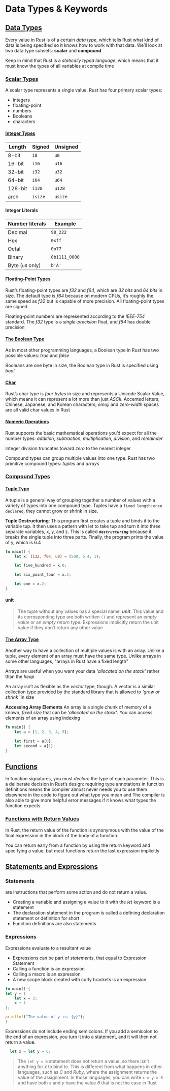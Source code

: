 # Data Types & Keywords

## [Data Types][DTs]

Every value in Rust is of a certain _data type_, which tells Rust what kind of data is being specified so it knows how to work with that data. We’ll look at two data type subsets: **scalar** and **compound**

Keep in mind that Rust is a _statically typed language_, which means that it must know the types of all variables at compile time

### [Scalar Types][STs]

A scalar type represents a single value. Rust has four primary scalar types:

- integers
- floating-point
- numbers
- Booleans
- characters

#### [Integer Types][Ints]

| Length  | Signed  | Unsigned |
| ------- | ------- | -------- |
| 8-bit   | `i8`    | `u8`     |
| 16-bit  | `i16`   | `u16`    |
| 32-bit  | `i32`   | `u32`    |
| 64-bit  | `i64`   | `u64`    |
| 128-bit | `i128`  | `u128`   |
| arch    | `isize` | `usize`  |

#### Integer Literals

| Number literals  | Example       |
| ---------------- | ------------- |
| Decimal          | `98_222`      |
| Hex              | `0xff`        |
| Octal            | `0o77`        |
| Binary           | `0b1111_0000` |
| Byte (`u8` only) | `b'A'`        |

#### [Floating-Point Types][Floating-Point]

Rust’s floating-point types are _f32_ and _f64_, which are _32 bits_ and _64 bits_ in size. The default type is _f64_ because on modern CPUs, it’s roughly the same speed as _f32_ but is capable of more precision. All floating-point types are signed

Floating-point numbers are represented according to the _IEEE-754_ standard. The _f32_ type is a _single-precision_ float, and _f64_ has double precision

#### [The Boolean Type][BooleanType]

As in most other programming languages, a Boolean type in Rust has two possible values: _true_ and _false_

Booleans are one byte in size, the Boolean type in Rust is specified using _bool_

#### [Char]

Rust’s char type is _four bytes_ in size and represents a Unicode Scalar Value, which means it can represent a lot more than just _ASCII_. Accented letters; Chinese, Japanese, and Korean characters; _emoji_ and _zero-width_ spaces are all valid char values in Rust

#### [Numeric Operations][NumericOperations]

Rust supports the basic mathematical operations you’d expect for all the number types: _addition_, _subtraction_, _multiplication_, _division_, and _remainder_

Integer division truncates toward _zero_ to the nearest integer

Compound types can group multiple values into one type. Rust has two primitive compound types: _tuples_ and _arrays_

### [Compound Types][CompoundTypes]

#### [Tuple Type][TupleType]

A tuple is a general way of grouping together a number of values with a variety of types into one compound type. Tuples have a `fixed length`: `once declared`, they cannot grow or shrink in size.

**Tuple Destructuring**: This program first creates a tuple and binds it to the variable tup. It then uses a pattern with let to take tup and turn it into three separate variables, x, y, and z. This is called **_`destructuring`_** because it breaks the single tuple into three parts. Finally, the program prints the value of y, which is 6.4

```rust
fn main() {
    let x: (i32, f64, u8) = (500, 6.4, 1);

    let five_hundred = x.0;

    let six_point_four = x.1;

    let one = x.2;
}
```

#### unit

> The tuple without any values has a special name, **_unit_**. This value and its corresponding type are both written `()` and represent an _empty value_ or an _empty return_ type. Expressions implicitly return the unit value if they don’t return any other value

#### [The Array Type][ArrayType]

Another way to have a collection of multiple values is with an array. Unlike a tuple, every element of an array must have the same type. Unlike arrays in some other languages, "arrays in Rust have a fixed length"

Arrays are useful when you want your data _'allocated on the stack'_ rather than the _heap_

An array isn’t as flexible as the _vector_ type, though. A vector is a similar collection type provided by the standard library that is allowed to _'grow or shrink'_ in size

**Accessing Array Elements** An array is a single chunk of memory of a known, _fixed size_ that can be _'allocated on the stack'_. You can access elements of an array using indexing

```rust
fn main() {
    let a = [1, 2, 3, 4, 5];

    let first = a[0];
    let second = a[1];
}
```

## [Functions]

In function signatures, you must _declare_ the type of each parameter. This is a deliberate decision in Rust’s design: requiring type annotations in function definitions means the compiler almost never needs you to use them elsewhere in the code to figure out what type you mean and The compiler is also able to give more helpful error messages if it knows what types the function expects

### [Functions with Return Values][FunctionsReturnValues]

In Rust, the return value of the function is synonymous with the value of the final expression in the block of the body of a function.

You can return early from a function by using the return keyword and specifying a value, but most functions return the last expression implicitly

## [Statements and Expressions][SE]

### Statements

 are instructions that perform some action and do not return a value.

- Creating a variable and assigning a value to it with the _let_ keyword is a statement
- The declaration statement in the program is called a defining declaration statement or definition for short
- Function definitions are also statements

### Expressions

  Expressions evaluate to a resultant value

- Expressions can be part of _statements_, that equal to Expression Statement
- Calling a function is an expression
- Calling a macro is an expression
- A new scope block created with curly brackets is an expression

```rust
fn main() {
let y = {
    let x = 3;
    x + 1
};

println!("The value of y is: {y}");
}
```

Expressions do not include ending semicolons. If you add a semicolon to the end of an expression, you turn it into a statement, and it will then not return a value.

```rust
  let x = let y = 6;
```

> The `let y = 6` statement does not return a value, so there isn’t anything for _x_ to bind to. This is different from what happens in other languages, such as _C_ and _Ruby_, where the assignment returns the value of the assignment. In those languages, you can write `x = y = 6` and have both _x_ and _y_ have the value _6_ that is not the case in Rust

<!-- links -->
[DTs]: https://doc.rust-lang.org/book/ch03-02-data-types.html#data-types
[STs]: https://doc.rust-lang.org/book/ch03-02-data-types.html#scalar-types
[Ints]: https://doc.rust-lang.org/book/ch03-02-data-types.html#integer-types
[Floating-Point]: https://doc.rust-lang.org/book/ch03-02-data-types.html#floating-point-types
[NumericOperations]: https://doc.rust-lang.org/book/ch03-02-data-types.html#numeric-operations
[BooleanType]: https://doc.rust-lang.org/book/ch03-02-data-types.html#the-boolean-type
[Char]: https://doc.rust-lang.org/book/ch03-02-data-types.html#the-character-type
[CompoundTypes]: https://doc.rust-lang.org/book/ch03-02-data-types.html#compound-types
[TupleType]: https://doc.rust-lang.org/book/ch03-02-data-types.html#the-tuple-type
[ArrayType]: https://doc.rust-lang.org/book/ch03-02-data-types.html#the-array-type
[Functions]: https://doc.rust-lang.org/book/ch03-03-how-functions-work.html#functions
[SE]: https://doc.rust-lang.org/book/ch03-03-how-functions-work.html#statements-and-expressions
[FunctionsReturnValues]: https://doc.rust-lang.org/book/ch03-03-how-functions-work.html#functions-with-return-values
